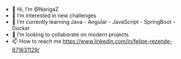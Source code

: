 - 👋 Hi, I’m @NarigaZ
- 👀 I’m interested in new challenges
- 🌱 I’m currently learning Java - Angular - JavaScript - SpringBoot - Docker
- 💞️ I’m looking to collaborate on modern projects 
- 📫 How to reach me https://www.linkedin.com/in/felipe-rezende-871631129/

<!---
NarigaZ/NarigaZ is a ✨ special ✨ repository because its `README.md` (this file) appears on your GitHub profile.
You can click the Preview link to take a look at your changes.
--->
